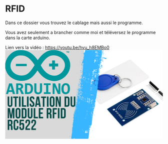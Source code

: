 # RFID
Dans ce dossier vous trouvez le cablage mais aussi le programme.

Vous avez seulement a brancher comme moi et téléversez le programme dans la carte arduino.

Lien vers la vidéo : https://youtu.be/hvu_h8EMBo0
![alt text](https://github.com/electrocodeur/rfid/blob/main/arduinorfid.png?raw=true)
